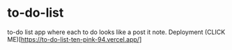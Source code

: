 # to-do-list
to-do list app where each to do looks like a post it note.
Deployment (CLICK ME)[https://to-do-list-ten-pink-94.vercel.app/]
